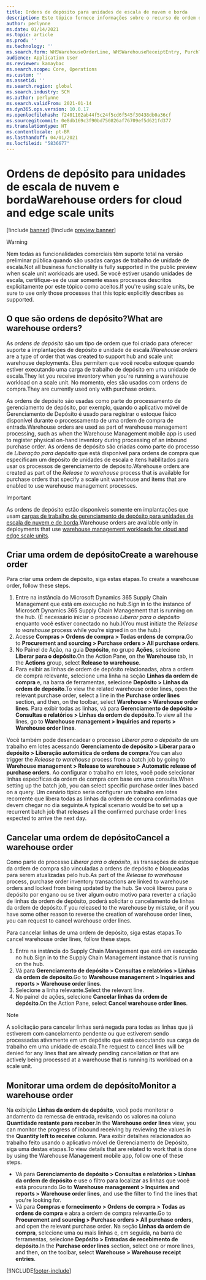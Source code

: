 ```yaml
---
title: Ordens de depósito para unidades de escala de nuvem e borda
description: Este tópico fornece informações sobre o recurso de ordem de depósito usado como parte da carga de trabalho da unidade de escala de depósito.
author: perlynne
ms.date: 01/14/2021
ms.topic: article
ms.prod: ''
ms.technology: ''
ms.search.form: WHSWarehouseOrderLine, WHSWarehouseReceiptEntry, PurchTable
audience: Application User
ms.reviewer: kamaybac
ms.search.scope: Core, Operations
ms.custom: ''
ms.assetid: ''
ms.search.region: global
ms.search.industry: SCM
ms.author: perlynne
ms.search.validFrom: 2021-01-14
ms.dyn365.ops.version: 10.0.17
ms.openlocfilehash: f2401102ab44f5c24f5cd6f545f30438db0a36cf
ms.sourcegitcommit: 0e8db169c3f90bd750826af76709ef5d621fd377
ms.translationtype: HT
ms.contentlocale: pt-BR
ms.lasthandoff: 04/01/2021
ms.locfileid: "5836677"
---
```

# <a name="warehouse-orders-for-cloud-and-edge-scale-units"></a><span data-ttu-id="a6dc3-103">Ordens de depósito para unidades de escala de nuvem e borda</span><span class="sxs-lookup"><span data-stu-id="a6dc3-103">Warehouse orders for cloud and edge scale units</span></span>

[!include [banner](../includes/banner.md)]
[!include [preview banner](../includes/preview-banner.md)]

> [!WARNING]
> <span data-ttu-id="a6dc3-104">Nem todas as funcionalidades comerciais têm suporte total na versão preliminar pública quando são usadas cargas de trabalho de unidade de escala.</span><span class="sxs-lookup"><span data-stu-id="a6dc3-104">Not all business functionality is fully supported in the public preview when scale unit workloads are used.</span></span> <span data-ttu-id="a6dc3-105">Se você estiver usando unidades de escala, certifique-se de usar somente esses processos descritos explicitamente por este tópico como aceitos.</span><span class="sxs-lookup"><span data-stu-id="a6dc3-105">If you're using scale units, be sure to use only those processes that this topic explicitly describes as supported.</span></span>

## <a name="what-are-warehouse-orders"></a><span data-ttu-id="a6dc3-106">O que são ordens de depósito?</span><span class="sxs-lookup"><span data-stu-id="a6dc3-106">What are warehouse orders?</span></span>

<span data-ttu-id="a6dc3-107">As *ordens de depósito* são um tipo de ordem que foi criado para oferecer suporte a implantações de depósito e unidade de escala.</span><span class="sxs-lookup"><span data-stu-id="a6dc3-107">*Warehouse orders* are a type of order that was created to support hub and scale unit warehouse deployments.</span></span> <span data-ttu-id="a6dc3-108">Eles permitem que você receba estoque quando estiver executando uma carga de trabalho de depósito em uma unidade de escala.</span><span class="sxs-lookup"><span data-stu-id="a6dc3-108">They let you receive inventory when you're running a warehouse workload on a scale unit.</span></span> <span data-ttu-id="a6dc3-109">No momento, eles são usados com ordens de compra.</span><span class="sxs-lookup"><span data-stu-id="a6dc3-109">They are currently used only with purchase orders.</span></span>

<span data-ttu-id="a6dc3-110">As ordens de depósito são usadas como parte do processamento de gerenciamento de depósito, por exemplo, quando o aplicativo móvel de Gerenciamento de Depósito é usado para registrar o estoque físico disponível durante o processamento de uma ordem de compra de entrada.</span><span class="sxs-lookup"><span data-stu-id="a6dc3-110">Warehouse orders are used as part of warehouse management processing, such as when the Warehouse Management mobile app is used to register physical on-hand inventory during processing of an inbound purchase order.</span></span> <span data-ttu-id="a6dc3-111">As ordens de depósito são criadas como parte do processo de *Liberação para depósito* que está disponível para ordens de compra que especificam um depósito de unidades de escala e itens habilitados para usar os processos de gerenciamento de depósito.</span><span class="sxs-lookup"><span data-stu-id="a6dc3-111">Warehouse orders are created as part of the *Release to warehouse* process that is available for purchase orders that specify a scale unit warehouse and items that are enabled to use warehouse management processes.</span></span>

> [!IMPORTANT]
> <span data-ttu-id="a6dc3-112">As ordens de depósito estão disponíveis somente em implantações que usam [cargas de trabalho de gerenciamento de depósito para unidades de escala de nuvem e de borda](cloud-edge-workload-warehousing.md).</span><span class="sxs-lookup"><span data-stu-id="a6dc3-112">Warehouse orders are available only in deployments that use [warehouse management workloads for cloud and edge scale units](cloud-edge-workload-warehousing.md).</span></span>

## <a name="create-a-warehouse-order"></a><span data-ttu-id="a6dc3-113">Criar uma ordem de depósito</span><span class="sxs-lookup"><span data-stu-id="a6dc3-113">Create a warehouse order</span></span>

<span data-ttu-id="a6dc3-114">Para criar uma ordem de depósito, siga estas etapas.</span><span class="sxs-lookup"><span data-stu-id="a6dc3-114">To create a warehouse order, follow these steps.</span></span>

1. <span data-ttu-id="a6dc3-115">Entre na instância do Microsoft Dynamics 365 Supply Chain Management que está em execução no hub.</span><span class="sxs-lookup"><span data-stu-id="a6dc3-115">Sign in to the instance of Microsoft Dynamics 365 Supply Chain Management that is running on the hub.</span></span> <span data-ttu-id="a6dc3-116">(É necessário iniciar o processo *Liberar para o depósito* enquanto você estiver conectado no hub.)</span><span class="sxs-lookup"><span data-stu-id="a6dc3-116">(You must initiate the *Release to warehouse* process while you're signed in on the hub.)</span></span>
1. <span data-ttu-id="a6dc3-117">Acesse **Compras \> Ordens de compra \> Todas ordens de compra**.</span><span class="sxs-lookup"><span data-stu-id="a6dc3-117">Go to **Procurement and sourcing \> Purchase orders \> All purchase orders**.</span></span>
1. <span data-ttu-id="a6dc3-118">No Painel de Ação, na guia **Depósito**, no grupo **Ações**, selecione **Liberar para o depósito**.</span><span class="sxs-lookup"><span data-stu-id="a6dc3-118">On the Action Pane, on the **Warehouse** tab, in the **Actions** group, select **Release to warehouse**.</span></span>
1. <span data-ttu-id="a6dc3-119">Para exibir as linhas de ordem de depósito relacionadas, abra a ordem de compra relevante, selecione uma linha na seção **Linhas da ordem de compra** e, na barra de ferramentas, selecione **Depósito \> Linhas da ordem de depósito**.</span><span class="sxs-lookup"><span data-stu-id="a6dc3-119">To view the related warehouse order lines, open the relevant purchase order, select a line in the **Purchase order lines** section, and then, on the toolbar, select **Warehouse \> Warehouse order lines**.</span></span> <span data-ttu-id="a6dc3-120">Para exibir todas as linhas, vá para **Gerenciamento de depósito \> Consultas e relatórios \> Linhas da ordem de depósito**.</span><span class="sxs-lookup"><span data-stu-id="a6dc3-120">To view all the lines, go to **Warehouse management \> Inquiries and reports \> Warehouse order lines**.</span></span>

<span data-ttu-id="a6dc3-121">Você também pode desencadear o processo *Liberar para o depósito* de um trabalho em lotes acessando **Gerenciamento de depósito > Liberar para o depósito > Liberação automática de ordens de compra**.</span><span class="sxs-lookup"><span data-stu-id="a6dc3-121">You can also trigger the *Release to warehouse* process from a batch job by going to **Warehouse management > Release to warehouse > Automatic release of purchase orders**.</span></span> <span data-ttu-id="a6dc3-122">Ao configurar o trabalho em lotes, você pode selecionar linhas específicas da ordem de compra com base em uma consulta.</span><span class="sxs-lookup"><span data-stu-id="a6dc3-122">When setting up the batch job, you can select specific purchase order lines based on a query.</span></span> <span data-ttu-id="a6dc3-123">Um cenário típico seria configurar um trabalho em lotes recorrente que libera todas as linhas da ordem de compra confirmadas que devem chegar no dia seguinte.</span><span class="sxs-lookup"><span data-stu-id="a6dc3-123">A typical scenario would be to set up a recurrent batch job that releases all the confirmed purchase order lines expected to arrive the next day.</span></span>

## <a name="cancel-a-warehouse-order"></a><span data-ttu-id="a6dc3-124">Cancelar uma ordem de depósito</span><span class="sxs-lookup"><span data-stu-id="a6dc3-124">Cancel a warehouse order</span></span>

<span data-ttu-id="a6dc3-125">Como parte do processo *Liberar para o depósito*, as transações de estoque da ordem de compra são vinculadas a ordens de depósito e bloqueadas para serem atualizadas pelo hub.</span><span class="sxs-lookup"><span data-stu-id="a6dc3-125">As part of the *Release to warehouse* process, purchase order inventory transactions are linked to warehouse orders and locked from being updated by the hub.</span></span> <span data-ttu-id="a6dc3-126">Se você liberou para o depósito por engano ou se tiver algum outro motivo para reverter a criação de linhas da ordem de depósito, poderá solicitar o cancelamento de linhas da ordem de depósito.</span><span class="sxs-lookup"><span data-stu-id="a6dc3-126">If you released to the warehouse by mistake, or if you have some other reason to reverse the creation of warehouse order lines, you can request to cancel warehouse order lines.</span></span>

<span data-ttu-id="a6dc3-127">Para cancelar linhas de uma ordem de depósito, siga estas etapas.</span><span class="sxs-lookup"><span data-stu-id="a6dc3-127">To cancel warehouse order lines, follow these steps.</span></span>

1. <span data-ttu-id="a6dc3-128">Entre na instância do Supply Chain Management que está em execução no hub.</span><span class="sxs-lookup"><span data-stu-id="a6dc3-128">Sign in to the Supply Chain Management instance that is running on the hub.</span></span>
1. <span data-ttu-id="a6dc3-129">Vá para **Gerenciamento de depósito \> Consultas e relatórios \> Linhas da ordem de depósito**.</span><span class="sxs-lookup"><span data-stu-id="a6dc3-129">Go to **Warehouse management \> Inquiries and reports \> Warehouse order lines**.</span></span>
1. <span data-ttu-id="a6dc3-130">Selecione a linha relevante.</span><span class="sxs-lookup"><span data-stu-id="a6dc3-130">Select the relevant line.</span></span>
1. <span data-ttu-id="a6dc3-131">No painel de ações, selecione **Cancelar linhas da ordem de depósito**.</span><span class="sxs-lookup"><span data-stu-id="a6dc3-131">On the Action Pane, select **Cancel warehouse order lines**.</span></span>

> [!NOTE]
> <span data-ttu-id="a6dc3-132">A solicitação para cancelar linhas será negada para todas as linhas que já estiverem com cancelamento pendente ou que estiverem sendo processadas ativamente em um depósito que está executando sua carga de trabalho em uma unidade de escala.</span><span class="sxs-lookup"><span data-stu-id="a6dc3-132">The request to cancel lines will be denied for any lines that are already pending cancellation or that are actively being processed at a warehouse that is running its workload on a scale unit.</span></span>

## <a name="monitor-a-warehouse-order"></a><span data-ttu-id="a6dc3-133">Monitorar uma ordem de depósito</span><span class="sxs-lookup"><span data-stu-id="a6dc3-133">Monitor a warehouse order</span></span>

<span data-ttu-id="a6dc3-134">Na exibição **Linhas da ordem de depósito**, você pode monitorar o andamento da remessa de entrada, revisando os valores na coluna **Quantidade restante para receber**.</span><span class="sxs-lookup"><span data-stu-id="a6dc3-134">In the **Warehouse order lines** view, you can monitor the progress of inbound receiving by reviewing the values in the **Quantity left to receive** column.</span></span> <span data-ttu-id="a6dc3-135">Para exibir detalhes relacionados ao trabalho feito usando o aplicativo móvel de Gerenciamento de Depósito, siga uma destas etapas.</span><span class="sxs-lookup"><span data-stu-id="a6dc3-135">To view details that are related to work that is done by using the Warehouse Management mobile app, follow one of these steps.</span></span>

- <span data-ttu-id="a6dc3-136">Vá para **Gerenciamento de depósito \> Consultas e relatórios \> Linhas da ordem de depósito** e use o filtro para localizar as linhas que você está procurando.</span><span class="sxs-lookup"><span data-stu-id="a6dc3-136">Go to **Warehouse management \> Inquiries and reports \> Warehouse order lines**, and use the filter to find the lines that you're looking for.</span></span>
- <span data-ttu-id="a6dc3-137">Vá para **Compras e fornecimento \> Ordens de compra \> Todas as ordens de compra** e abra a ordem de compra relevante.</span><span class="sxs-lookup"><span data-stu-id="a6dc3-137">Go to **Procurement and sourcing \> Purchase orders \> All purchase orders**, and open the relevant purchase order.</span></span> <span data-ttu-id="a6dc3-138">Na seção **Linhas da ordem de compra**, selecione uma ou mais linhas e, em seguida, na barra de ferramentas, selecione **Depósito \> Entradas de recebimento de depósito**.</span><span class="sxs-lookup"><span data-stu-id="a6dc3-138">In the **Purchase order lines** section, select one or more lines, and then, on the toolbar, select **Warehouse \> Warehouse receipt entries**.</span></span>


[!INCLUDE[footer-include](../../includes/footer-banner.md)]